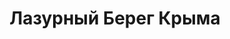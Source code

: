--- 
title: "Лазурный Берег Крыма" 
site: "http://lbcrimea.ucoz.ru" 
town: "Бахчисарай" 
tel: ["+38 066 0552066, +38 050 2278743, +38 066 0552066, +7(978)763-86-63"] 
address: "Россия, АР Крым, г. Бахчисарай, улица Школьная, д. 11/2" 
mail: "olgareality@mail.ru" 
--- 